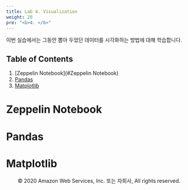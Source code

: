 ```yaml
---
title: Lab 4. Visualization
weight: 20
pre: "<b>4. </b>"
---
```



이번 실습에서는 그동안 뽑아 두었던 데이터를 시각화하는 방법에 대해 학습합니다. 


## Table of Contents

1. [Zeppelin Notebook](#Zeppelin Notebook)
2. [Pandas](#Pandas)
3. [Matplotlib](#Matplotlib)


# Zeppelin Notebook<a name="Zeppelin Notebook"></a>


# Pandas<a name="Pandas"></a>


# Matplotlib<a name="Matplotlib"></a>



<p align="center">
© 2020 Amazon Web Services, Inc. 또는 자회사, All rights reserved.
</p>